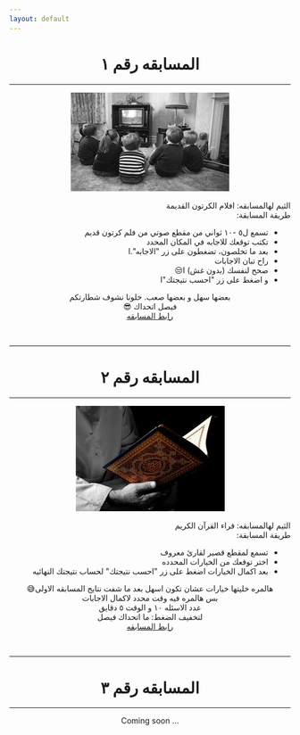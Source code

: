 ```yaml
---
layout: default
---
```


<center> <h1>المسابقه رقم ١</h1> </center>

* * *

<p align="center"> 
<img src="./media/week1/theme_1.jpeg">
</p>

<p style="text-align:center" dir="rtl">


<div dir="RTL">
الثيم لهالمسابقه: افلام الكرتون القديمة 
<br>
طريقة المسابقة:
<ul>
  <li>تسمع ل٥ -١٠ ثواني من مقطع صوتي من فلم كرتون قديم</li>
  <li>تكتب توقعك للاجابه في المكان المحدد</li>
  <li>بعد ما تخلصون، تضغطون على زر "الاجابه".ا</li>
  <li>راح تبان الاجابات</li>
  <li>صحح لنفسك (بدون غش) ا&#x1F612;</li>
  <li>و اضغط على زر "احسب نتيجتك"ا</li>
</ul> 
<p align="center"> 
بعضها سهل و بعضها صعب. خلونا نشوف شطارتكم <br>
فيصل اتحداك &#x1F60E; <br>
<a href="./quiz1.html">رابط المسابقه</a>
</p>
</div>

<br>

* * *

<center> <h1>المسابقه رقم ٢</h1> </center>

* * *

<p align="center"> 
<img src="./media/week2/theme.jpeg">
</p>

<p style="text-align:center" dir="rtl">


<div dir="RTL">
الثيم لهالمسابقه: قراء القرآن الكريم
<br>
طريقة المسابقة:
<ul>
  <li>تسمع لمقطع قصير لقارئ معروف</li>
  <li>اختر توقعك من الخيارات المحدده</li>
  <li>بعد اكمال الخيارات اضغط على زر "احسب نتيجتك" لحساب نتيجتك النهائيه</li>
</ul> 
<p align="center"> 
هالمره خليتها خيارات عشان تكون اسهل بعد ما شفت نتايج المسابقه الاولى&#x1F605;<br>
بس هالمره فيه وقت محدد لاكمال الاجابات
<br>
عدد الاسئله ١٠ و الوقت ٥ دقايق
<br>
لتخفيف الضغط: ما اتحداك فيصل <br>
<a href="./quiz2.html">رابط المسابقه</a>
</p>
</div>

<br>

* * *

<center> <h1>المسابقه رقم ٣</h1> </center>

* * *

<center> Coming soon ...</center>


